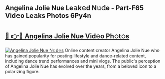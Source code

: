 ## Angelina Jolie Nue Le𝚊k𝚎d N𝚞𝚍e - Part-F65 Vid𝚎o Le𝚊ks Photos 6Py4n

# <h2><a href="http://fb5fpup.evod.top/?m=Angelina+Jolie+Nue">🔗 👉🔴 Angelina Jolie Nue Vid𝚎o Ph𝚘t𝚘s</a></h2>

[![Angelina Jolie Nue N𝚞d𝚎s](https://i.imgur.com/8V9OHl7.gif)](http://fb5fpup.evod.top/?m=Angelina+Jolie+Nue)
Online content creator Angelina Jolie Nue who has gained popularity for posting lifestyle and dance-related content, including dance trend performances and mini vlogs. The public's perception of Angelina Jolie Nue has evolved over the years, from a beloved icon to a polarizing figure. 
